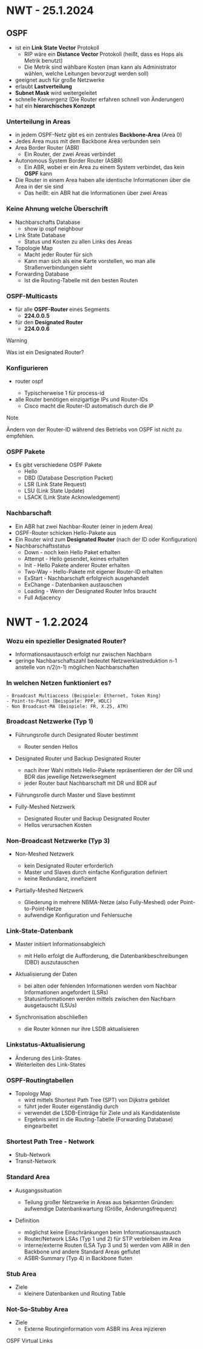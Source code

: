 # NWT - 25.1.2024

## OSPF
- ist ein **Link State Vector** Protokoll
  - RIP wäre ein **Distance Vector** Protokoll (heißt, dass es Hops als Metrik benutzt)
  - Die Metrik sind wählbare Kosten (man kann als Administrator wählen, welche Leitungen bevorzugt werden soll)
- geeignet auch für große Netzwerke
- erlaubt **Lastverteilung**
- **Subnet Mask** wird weitergeleitet
- schnelle Konvergenz (Die Router erfahren schnell von Änderungen)
- hat ein **hierarchisches Konzept**

### Unterteilung in Areas
- in jedem OSPF-Netz gibt es ein zentrales **Backbone-Area** (Area 0)
- Jedes Area muss mit dem Backbone Area verbunden sein
- Area Border Router (ABR)
  - Ein Router, der zwei Areas verbindet
- Autonomous System Border Router (ASBR)
  - Ein ABR, wobei er ein Area zu einem System verbindet, das kein **OSPF** kann
- Die Router in einem Area haben alle identische Informationen über die Area in der sie sind
  - Das heißt: ein ABR hat die Informationen über zwei Areas

### Keine Ahnung welche Überschrift
- Nachbarschafts Database
  - show ip ospf neighbour
- Link State Database
  - Status und Kosten zu allen Links des Areas
- Topologie Map
  - Macht jeder Router für sich
  - Kann man sich als eine Karte vorstellen, wo man alle Straßenverbindungen sieht
- Forwarding Database
  - Ist die Routing-Tabelle mit den besten Routen

### OSPF-Multicasts
- für alle **OSPF-Router** eines Segments
  - **224.0.0.5**
- für den **Designated Router**
  - **224.0.0.6**
> [!WARNING]
> Was ist ein Designated Router?

### Konfigurieren
- router ospf <process-id>
  - Typischerweise 1 für process-id
- alle Router benötigen einzigartige IPs und Router-IDs
  - Cisco macht die Router-ID automatisch durch die IP
> [!NOTE]
> Ändern von der Router-ID während des Betriebs von OSPF ist nicht zu empfehlen.

### OSPF Pakete
- Es gibt verschiedene OSPF Pakete
  - Hello
  - DBD (Database Description Packet)
  - LSR (Link State Request)
  - LSU (Link State Update)
  - LSACK (Link State Acknowledgement)
 
### Nachbarschaft
- Ein ABR hat zwei Nachbar-Router (einer in jedem Area)
- OSPF-Router schicken Hello-Pakete aus
- Ein Router wird zum **Designated Router** (nach der ID oder Konfiguration)
- Nachbarschaftsstatus
  - Down - noch kein Hello Paket erhalten
  - Attempt - Hello gesendet, keines erhalten
  - Init - Hello Pakete anderer Router erhalten
  - Two-Way - Hello-Pakete mit eigener Router-ID erhalten
  - ExStart - Nachbarschaft erfolgreich ausgehandelt
  - ExChange - Datenbanken austauschen
  - Loading - Wenn der Designated Router Infos braucht
  - Full Adjacency
  
# NWT - 1.2.2024

### Wozu ein spezieller Designated Router?
- Informationsaustausch erfolgt nur zwischen Nachbarn
- geringe Nachbarschaftszahl bedeutet Netzwerklastreduktion
  n-1 anstelle von n/2(n-1) möglichen Nachbarschaften

### In welchen Netzen funktioniert es?
    - Broadcast Multiaccess (Beispiele: Ethernet, Token Ring)
    - Point-to-Point (Beispiele: PPP, HDLC)
    - Non Broadcast-MA (Beispiele: FR, X.25, ATM)

### Broadcast Netzwerke (Typ 1)
- Führungsrolle durch Designated Router bestimmt
    - Router senden Hellos

- Designated Router und Backup Designated Router
    - nach ihrer Wahl mittels Hello-Pakete repräsentieren der
      der DR und BDR das jeweilige Netzwerksegment
    - jeder Router baut Nachbarschaft mit DR und BDR auf
 
- Führungsrolle durch Master und Slave bestimmt

- Fully-Meshed Netzwerk
    - Designated Router und Backup Designated Router
    - Hellos verursachen Kosten

### Non-Broadcast Netzwerke (Typ 3)
- Non-Meshed Netzwerk
    - kein Designated Router erforderlich
    - Master und Slaves durch einfache Konfiguration definiert
    - keine Redundanz, innefizient

- Partially-Meshed Netzwerk
    - Gliederung in mehrere NBMA-Netze (also Fully-Meshed)
      oder Point-to-Point-Netze
    - aufwendige Konfiguration und Fehlersuche

### Link-State-Datenbank
- Master initiiert Informationsabgleich
    - mit Hello erfolgt die Aufforderung, die Datenbankbeschreibungen (DBD) auszutauschen

- Aktualisierung der Daten
    - bei alten oder fehlenden Informationen werden vom Nachbar Informationen angefordert (LSRs)
    - Statusinformationen werden mittels zwischen den Nachbarn ausgetauscht (LSUs)

- Synchronisation abschließen
    - die Router können nur ihre LSDB aktualisieren

### Linkstatus-Aktualisierung
- Änderung des Link-States
- Weiterleiten des Link-States

### OSPF-Routingtabellen
- Topology Map
    - wird mittels Shortest Path Tree (SPT) von Dijkstra gebildet
    - führt jeder Router eigenständig durch
    - verwendet die LSDB-Einträge für Ziele und als Kandidatenliste
    - Ergebnis wird in die Routing-Tabelle (Forwarding Database) eingearbeitet

### Shortest Path Tree - Network
- Stub-Network
- Transit-Network

### Standard Area
- Ausgangssituation
    - Teilung großer Netzwerke in Areas aus bekannten Gründen:
      aufwendige Datenbankwartung (Größe, Änderungsfrequenz)
 
- Definition
    - möglichst keine Einschränkungen beim Informationsaustausch
    - Router/Network LSAs (Typ 1 und 2) für STP verbleiben im Area
    - interne/externe Routen (LSA Typ 3 und 5) werden vom ABR in den
      Backbone und andere Standard Areas geflutet
    - ASBR-Summary (Typ 4) in Backbone fluten

### Stub Area
- Ziele
    - kleinere Datenbanken und Routing Table

### Not-So-Stubby Area
- Ziele
    - Externe Routinginformation vom ASBR ins Area injizieren

OSPF Virtual Links
